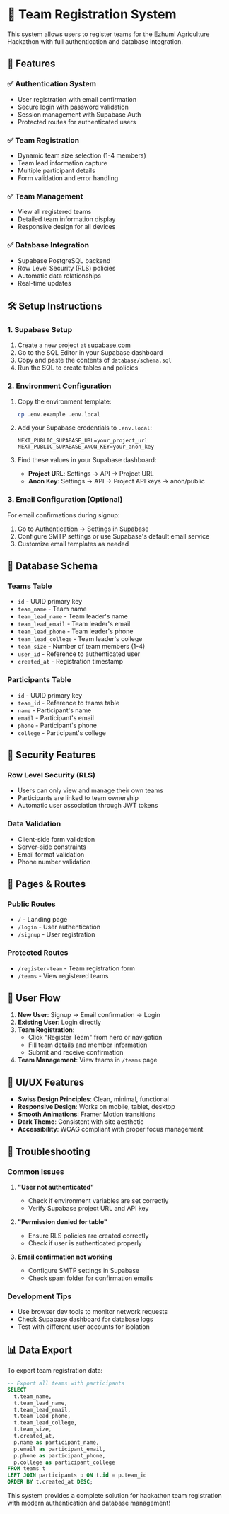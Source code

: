 # 🌱 Team Registration System

This system allows users to register teams for the Ezhumi Agriculture Hackathon with full authentication and database integration.

## 🚀 Features

### ✅ **Authentication System**
- User registration with email confirmation
- Secure login with password validation
- Session management with Supabase Auth
- Protected routes for authenticated users

### ✅ **Team Registration**
- Dynamic team size selection (1-4 members)
- Team lead information capture
- Multiple participant details
- Form validation and error handling

### ✅ **Team Management**
- View all registered teams
- Detailed team information display
- Responsive design for all devices

### ✅ **Database Integration**
- Supabase PostgreSQL backend
- Row Level Security (RLS) policies
- Automatic data relationships
- Real-time updates

## 🛠️ Setup Instructions

### 1. **Supabase Setup**

1. Create a new project at [supabase.com](https://supabase.com)
2. Go to the SQL Editor in your Supabase dashboard
3. Copy and paste the contents of `database/schema.sql`
4. Run the SQL to create tables and policies

### 2. **Environment Configuration**

1. Copy the environment template:
   ```bash
   cp .env.example .env.local
   ```

2. Add your Supabase credentials to `.env.local`:
   ```env
   NEXT_PUBLIC_SUPABASE_URL=your_project_url
   NEXT_PUBLIC_SUPABASE_ANON_KEY=your_anon_key
   ```

3. Find these values in your Supabase dashboard:
   - **Project URL**: Settings → API → Project URL
   - **Anon Key**: Settings → API → Project API keys → anon/public

### 3. **Email Configuration (Optional)**

For email confirmations during signup:

1. Go to Authentication → Settings in Supabase
2. Configure SMTP settings or use Supabase's default email service
3. Customize email templates as needed

## 📄 Database Schema

### **Teams Table**
- `id` - UUID primary key
- `team_name` - Team name
- `team_lead_name` - Team leader's name
- `team_lead_email` - Team leader's email
- `team_lead_phone` - Team leader's phone
- `team_lead_college` - Team leader's college
- `team_size` - Number of team members (1-4)
- `user_id` - Reference to authenticated user
- `created_at` - Registration timestamp

### **Participants Table**
- `id` - UUID primary key
- `team_id` - Reference to teams table
- `name` - Participant's name
- `email` - Participant's email
- `phone` - Participant's phone
- `college` - Participant's college

## 🔐 Security Features

### **Row Level Security (RLS)**
- Users can only view and manage their own teams
- Participants are linked to team ownership
- Automatic user association through JWT tokens

### **Data Validation**
- Client-side form validation
- Server-side constraints
- Email format validation
- Phone number validation

## 🎯 Pages & Routes

### **Public Routes**
- `/` - Landing page
- `/login` - User authentication
- `/signup` - User registration

### **Protected Routes**
- `/register-team` - Team registration form
- `/teams` - View registered teams

## 🔄 User Flow

1. **New User**: Signup → Email confirmation → Login
2. **Existing User**: Login directly
3. **Team Registration**: 
   - Click "Register Team" from hero or navigation
   - Fill team details and member information
   - Submit and receive confirmation
4. **Team Management**: View teams in `/teams` page

## 🎨 UI/UX Features

- **Swiss Design Principles**: Clean, minimal, functional
- **Responsive Design**: Works on mobile, tablet, desktop
- **Smooth Animations**: Framer Motion transitions
- **Dark Theme**: Consistent with site aesthetic
- **Accessibility**: WCAG compliant with proper focus management

## 🚨 Troubleshooting

### **Common Issues**

1. **"User not authenticated"**
   - Check if environment variables are set correctly
   - Verify Supabase project URL and API key

2. **"Permission denied for table"**
   - Ensure RLS policies are created correctly
   - Check if user is authenticated properly

3. **Email confirmation not working**
   - Configure SMTP settings in Supabase
   - Check spam folder for confirmation emails

### **Development Tips**

- Use browser dev tools to monitor network requests
- Check Supabase dashboard for database logs
- Test with different user accounts for isolation

## 📊 Data Export

To export team registration data:

```sql
-- Export all teams with participants
SELECT 
  t.team_name,
  t.team_lead_name,
  t.team_lead_email,
  t.team_lead_phone,
  t.team_lead_college,
  t.team_size,
  t.created_at,
  p.name as participant_name,
  p.email as participant_email,
  p.phone as participant_phone,
  p.college as participant_college
FROM teams t
LEFT JOIN participants p ON t.id = p.team_id
ORDER BY t.created_at DESC;
```

This system provides a complete solution for hackathon team registration with modern authentication and database management!
